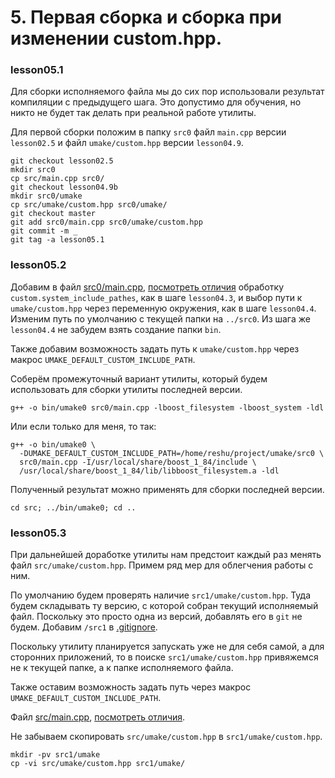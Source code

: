 # 5. Первая сборка и сборка при изменении custom.hpp.

### lesson05.1

Для сборки исполняемого файла мы до сих пор использовали результат компиляции с предыдущего шага. Это допустимо для обучения, но никто не будет так делать при реальной работе утилиты.

Для первой сборки положим в папку `src0` файл `main.cpp` версии `lesson02.5` и файл `umake/custom.hpp` версии `lesson04.9`.
```
git checkout lesson02.5
mkdir src0
cp src/main.cpp src0/
git checkout lesson04.9b
mkdir src0/umake
cp src/umake/custom.hpp src0/umake/
git checkout master
git add src0/main.cpp src0/umake/custom.hpp
git commit -m _
git tag -a lesson05.1
```

### lesson05.2

Добавим в файл [src0/main.cpp](/../lesson05.2/src0/main.cpp), [посмотреть отличия](/../../compare/c052..c052a) обработку `custom.system_include_pathes`, как в шаге `lesson04.3`, и выбор пути к `umake/custom.hpp` через переменную окружения, как в шаге `lesson04.4`. Изменим путь по умолчанию с текущей папки на `../src0`. Из шага же `lesson04.4` не забудем взять создание папки `bin`.

Также добавим возможность задать путь к `umake/custom.hpp` через макрос `UMAKE_DEFAULT_CUSTOM_INCLUDE_PATH`.

Соберём промежуточный вариант утилиты, который будем использовать для сборки утилиты последней версии.
```
g++ -o bin/umake0 src0/main.cpp -lboost_filesystem -lboost_system -ldl
```

Или если только для меня, то так:
```
g++ -o bin/umake0 \
  -DUMAKE_DEFAULT_CUSTOM_INCLUDE_PATH=/home/reshu/project/umake/src0 \
  src0/main.cpp -I/usr/local/share/boost_1_84/include \
  /usr/local/share/boost_1_84/lib/libboost_filesystem.a -ldl
```

Полученный результат можно применять для сборки последней версии.
```
cd src; ../bin/umake0; cd ..
```


### lesson05.3

При дальнейшей доработке утилиты нам предстоит каждый раз менять файл `src/umake/custom.hpp`. Примем ряд мер для облегчения работы с ним.

По умолчанию будем проверять наличие `src1/umake/custom.hpp`. Туда будем складывать ту версию, с которой собран текущий исполняемый файл. Поскольку это просто одна из версий, добавлять его в `git` не будем. Добавим `/src1` в [.gitignore](/../lesson05.3/.gitignore).

Поскольку утилиту планируется запускать уже не для себя самой, а для сторонних приложений, то в поиске `src1/umake/custom.hpp` привяжемся не к текущей папке, а к папке исполняемого файла.

Также оставим возможность задать путь через макрос `UMAKE_DEFAULT_CUSTOM_INCLUDE_PATH`.

Файл [src/main.cpp](/../lesson05.3/src/main.cpp), [посмотреть отличия](/../../compare/c053..c053a).

Не забываем скопировать `src/umake/custom.hpp` в `src1/umake/custom.hpp`.
```
mkdir -pv src1/umake
cp -vi src/umake/custom.hpp src1/umake/
```
